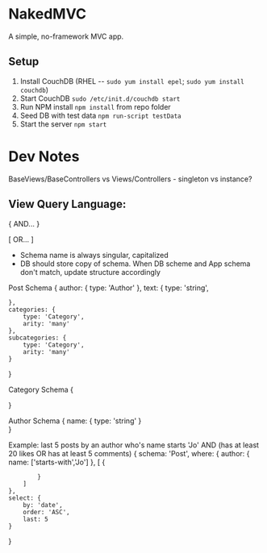 NakedMVC
========

A simple, no-framework MVC app.

## Setup
1. Install CouchDB (RHEL -- `sudo yum install epel`; `sudo yum install couchdb`)
2. Start CouchDB `sudo /etc/init.d/couchdb start`
3. Run NPM install  `npm install` from repo folder
4. Seed DB with test data `npm run-script testData`
5. Start the server `npm start`


Dev Notes
========

BaseViews/BaseControllers vs Views/Controllers - singleton vs instance?


View Query Language:
--------------------

{
	AND...
}

[
	OR...
]

- Schema name is always singular, capitalized
- DB should store copy of schema. When DB scheme and App schema don't match, update structure accordingly

Post Schema
{
	author: {
		type: 'Author'
	},
	text: {
		type: 'string',
		
	},
	categories: {
		type: 'Category',
		arity: 'many'
	},
	subcategories: {
		type: 'Category',
		arity: 'many'
	}
}

Category Schema
{

}

Author Schema 
{
	name: {
		type: 'string'
	}	
}

Example: last 5 posts by an author who's name starts 'Jo' AND (has at least 20 likes OR has at least 5 comments)
{
	schema: 'Post',
	where: {
		author: {
			name: ['starts-with','Jo']
		},
		[
			{

			}
		]
	},
	select: {
		by: 'date',
		order: 'ASC',
		last: 5
	}
}






